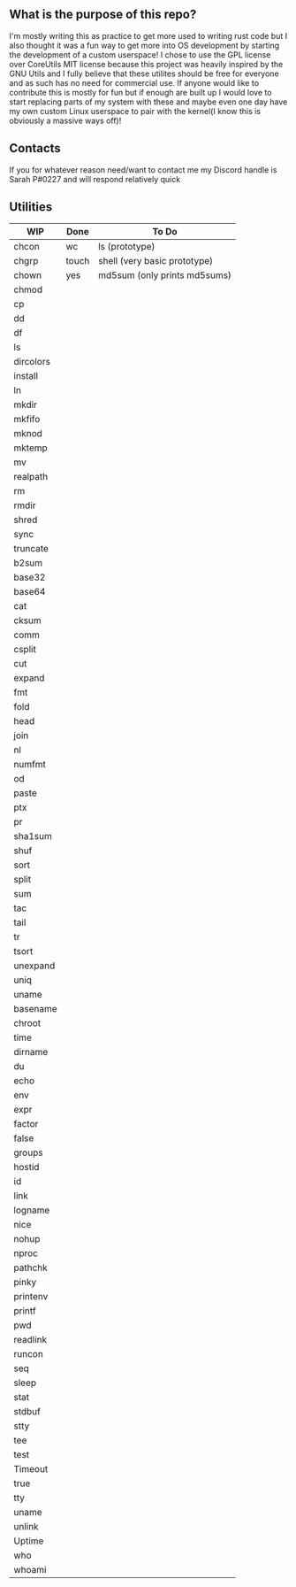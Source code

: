 ## What is the purpose of this repo?
I'm mostly writing this as practice to get more used
to writing rust code but I also thought it was a fun
way to get more into OS development by starting the
development of a custom userspace! I chose to use the
GPL license over CoreUtils MIT license because this
project was heavily inspired by the GNU Utils and I
fully believe that these utilites should be free for
everyone and as such has no need for commercial use.
If anyone would like to contribute this is mostly for
fun but if enough are built up I would love to start
replacing parts of my system with these and maybe even
one day have my own custom Linux userspace to pair with
the kernel(I know this is obviously a massive ways off)!

## Contacts
If you for whatever reason need/want to contact me my
Discord handle is Sarah P#0227 and will respond relatively
quick

## Utilities

| WIP       | Done  | To Do                        |
|-----------|-------|------------------------------|
| chcon     | wc    | ls (prototype)               |
| chgrp     | touch | shell (very basic prototype) |
| chown     | yes   | md5sum (only prints md5sums) |
| chmod     |       |                              |
| cp        |       |                              |
| dd        |       |                              |
| df        |       |                              |
| ls        |       |                              |
| dircolors |       |                              |
| install   |       |                              |
| ln        |       |                              |
| mkdir     |       |                              |
| mkfifo    |       |                              |
| mknod     |       |                              |
| mktemp    |       |                              |
| mv        |       |                              |
| realpath  |       |                              |
| rm        |       |                              |
| rmdir     |       |                              |
| shred     |       |                              |
| sync      |       |                              |
| truncate  |       |                              |
| b2sum     |       |                              |
| base32    |       |                              |
| base64    |       |                              |
| cat       |       |                              |
| cksum     |       |                              |
| comm      |       |                              |
| csplit    |       |                              |
| cut       |       |                              |
| expand    |       |                              |
| fmt       |       |                              |
| fold      |       |                              |
| head      |       |                              |
| join      |       |                              |
| nl        |       |                              |
| numfmt    |       |                              |
| od        |       |                              |
| paste     |       |                              |
| ptx       |       |                              |
| pr        |       |                              |
| sha1sum   |       |                              |
| shuf      |       |                              |
| sort      |       |                              |
| split     |       |                              |
| sum       |       |                              |
| tac       |       |                              |
| tail      |       |                              |
| tr        |       |                              |
| tsort     |       |                              |
| unexpand  |       |                              |
| uniq      |       |                              |
| uname     |       |                              |
| basename  |       |                              |
| chroot    |       |                              |
| time      |       |                              |
| dirname   |       |                              |
| du        |       |                              |
| echo      |       |                              |
| env       |       |                              |
| expr      |       |                              |
| factor    |       |                              |
| false     |       |                              |
| groups    |       |                              |
| hostid    |       |                              |
| id        |       |                              |
| link      |       |                              |
| logname   |       |                              |
| nice      |       |                              |
| nohup     |       |                              |
| nproc     |       |                              |
| pathchk   |       |                              |
| pinky     |       |                              |
| printenv  |       |                              |
| printf    |       |                              |
| pwd       |       |                              |
| readlink  |       |                              |
| runcon    |       |                              |
| seq       |       |                              |
| sleep     |       |                              |
| stat      |       |                              |
| stdbuf    |       |                              |
| stty      |       |                              |
| tee       |       |                              |
| test      |       |                              |
| Timeout   |       |                              |
| true      |       |                              |
| tty       |       |                              |
| uname     |       |                              |
| unlink    |       |                              |
| Uptime    |       |                              |
| who       |       |                              |
| whoami    |       |                              |

